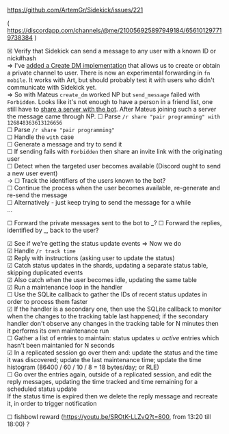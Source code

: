 https://github.com/ArtemGr/Sidekick/issues/221

( https://discordapp.com/channels/@me/210056925897949184/656101297719738384 )

☒ Verify that Sidekick can send a message to any user with a known ID or nick#hash  
  ⇒ I've [added a Create DM implementation](https://github.com/ArtemGr/discord-rs/commit/388db7b903d2ef1b765d0eb41013f75b25a12503) that allows us to create or obtain a private channel to user. There is now an experimental forwarding in `fn mobile`. It works with Art, but should probably test it with users who didn't communicate with Sidekick yet.  
  ⇒ So with Mateus `create_dm` worked NP but `send_message` failed with `Forbidden`. Looks like it's not enough to have a person in a friend list, one still have to [share a server with the bot](https://stackoverflow.com/questions/49358108/in-discord-js-can-i-send-directmessage-to-user-with-discordbot). After Mateus joining such a server the message came through NP.
☐ Parse `/r share "pair programming" with 126848363613126656`  
☐ Parse `/r share "pair programming"`  
☐ Handle the `with` case  
☐ Generate a message and try to send it  
☐ If sending fails with `Forbidden` then share an invite link with the originating user  
☐ Detect when the targeted user becomes available (Discord ought to send a new user event)  
→ ☐ Track the identifiers of the users known to the bot?  
☐ Continue the process when the user becomes available, re-generate and re-send the message  
☐ Alternatively - just keep trying to send the message for a while  
…  

☐ Forward the private messages sent to the bot to _?
☐ Forward the replies, identified by _, back to the user?

☑ See if we're getting the status update events ⇒ Now we do  
☑ Handle `/r track time`  
☑ Reply with instructions (asking user to update the status)  
☑ Catch status updates in the shards, updating a separate status table, skipping duplicated events  
☑ Also catch when the user becomes idle, updating the same table  
☑ Run a maintenance loop in the handler  
☐ Use the SQLite callback to gather the IDs of recent status updates in order to process them faster  
☑ If the handler is a secondary one, then use the SQLite callback to monitor when the changes to the tracking table last happened; if the secondary handler don't observe any changes in the tracking table for N minutes then it performs its own maintenance run  
☐ Gather a list of entries to maintain: status updates ∪ *active* entries which hasn't been maintanied for N seconds  
☑ In a replicated session go over them and: update the status and the time it was discovered; update the last maintenance time; update the time histogram (86400 / 60 / 10 / 8 = 18 bytes/day; or RLE)  
☐ Go over the entries again, outside of a replicated session, and edit the reply messages, updating the time tracked and time remaining for a scheduled status update  
  If the status time is expired then we delete the reply message and recreate it, in order to trigger notification  

☐ fishbowl reward (https://youtu.be/SROtK-LLZvQ?t=800, from 13:20 till 18:00) ?
